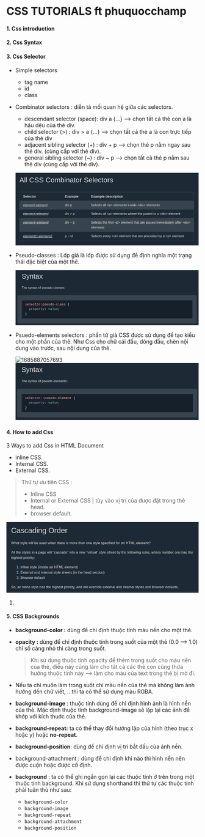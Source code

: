 
# CSS TUTORIALS ft phuquocchamp

#### 1. Css introduction

#### 2. Css Syntax

#### 3. Css Selector 

- Simple selectors

  - tag name
  - id
  - class
- Combinator selectors : diễn tả mối quan hệ giữa các selectors.

  - descendant selector (space): div a {...} --> chọn tất cả thẻ con a là hậu dệu của thẻ div.
  - child selector (>) : div > a {...} --> chọn tất cả thẻ a là con trực tiếp của thẻ div
  - adjacent sibling selector (+) : div + p --> chọn  thẻ p nằm ngay sau thẻ div. (cùng cấp với thẻ div).
  - general sibling selector (~) : div  ~ p --> chọn tất cả thẻ p nằm sau thẻ div (cùng cấp với thẻ div).

  ![1685886335343](image/ReadMe/1685886335343.png)
- Pseudo-classes : Lớp giả là lớp được sử dụng để định nghĩa một trạng thái đặc biệt của một thẻ.

  ![1685886504450](image/ReadMe/1685886504450.png)
- Psuedo-elements selectors : phần tử giả CSS được sử dụng để tạo kiểu cho một phần của thẻ. Như Css cho chữ cái đầu, dòng đầu, chèn nội dung vào trước, sau nội dung của thẻ.

  ![1685887057693](https://file+.vscode-resource.vscode-cdn.net/run/media/phuquocchamp/Data/Coding/Front%20End/CSS/image/ReadMe/1685887057693.png)![1685887142007](image/ReadMe/1685887142007.png)

#### 4. How to add Css

3 Ways to add Css in HTML Document

- inline CSS.
- Internal CSS.
- External CSS.

>  Thứ tự ưu tiên CSS : 
>
> - Inline CSS
> - Internal or External CSS | tùy vào vị trí của được đặt trong thẻ head.
> - browser default.

![1685887888230](image/ReadMe/1685887888230.png)

1. 


#### 5. CSS Backgrounds

- **background-color :** dùng để chỉ định thuộc tính màu nền cho một thẻ.
- **opacity :** dùng để chỉ định thuộc tính trong suốt của một thẻ (0.0 --> 1.0) chỉ số càng nhỏ thì càng trong suốt.

  > Khi sử dụng thuộc tính opacity để thêm trong suốt cho màu nền của thẻ, điều này cũng làm cho tất cả các thẻ con cũng thừa hưởng thuộc tính này --> làm cho màu của text trong thẻ bị mờ đi.
  >
- Nếu ta chỉ muốn làm trong suốt chỉ màu nền của thẻ mà không làm ảnh hướng đến chữ viết, .. thì ta có thể sử dụng màu RGBA.
- **background-image** : thuộc tính dùng để chỉ định hình ảnh là hình nền của thẻ. Mặc định thuộc tính background-image sẽ lặp lại các ảnh để khớp với kích thuớc của thẻ.
- **background-repeat:** ta có thể thay đổi hướng lặp của hình (theo trục x hoặc y) hoặc **no-repeat**.
- **background-position**: dùng để chỉ định vị trí bắt đầu của ảnh nền.
- background-attachment : dùng để chỉ định khi nào thì hình nền nên được cuộn hoặc được cố định.
- **background** : ta có thể ghi ngắn gọn lại các thuộc tính ở trên trong một thuộc tính background. Khi sử dụng shorthand thì thứ tự các thuộc tính phải tuân thủ như sau:

  * `background-color`
  * `background-image`
  * `background-repeat`
  * `background-attachment`
  * `background-position`

